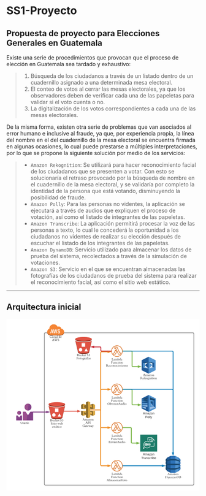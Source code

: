 # SS1-Proyecto
## Propuesta de proyecto para Elecciones Generales en Guatemala

Existe una serie de procedimientos que provocan que el proceso de elección en Guatemala sea tardado y exhaustivo:
>1. Búsqueda de los ciudadanos a través de un listado dentro de un cuadernillo asignado a una determinada mesa electoral.
>2. El conteo de votos al cerrar las mesas electorales, ya que los observadores deben de verificar cada una de las papeletas para validar si el voto cuenta o no.
>3. La digitalización de los votos correspondientes a cada una de las mesas electorales.


De la misma forma, existen otra serie de problemas que van asociados al error humano e inclusive al fraude, ya que, por experiencia propia, la línea del nombre en el del cuadernillo de la mesa electoral se encuentra firmada en algunas ocasiones, lo cual puede prestarse a múltiples interpretaciones, por lo que se propone la siguiente solución por medio de los servicios:
> - `Amazon Rekognition`: Se utilizará para hacer reconocimiento facial de los ciudadanos que se presenten a votar. Con esto se solucionaría el retraso provocado por la búsqueda de nombre en el cuadernillo de la mesa electoral, y se validaría por completo la identidad de la persona que está votando, disminuyendo la posibilidad de fraude.
> - `Amazon Polly`: Para las personas no videntes, la aplicación se ejecutará a través de audios que expliquen el proceso de votación, así como el listado de integrantes de las papeletas.
> - `Amazon Transcribe`: La aplicación permitirá procesar la voz de las personas a texto, lo cual le concederá la oportunidad a los ciudadanos no videntes de realizar su elección después de escuchar el listado de los integrantes de las papeletas.
> - `Amazon DynamoDB`: Servicio utilizado para almacenar los datos de prueba del sistema, recolectados a través de la simulación de votaciones.
> - `Amazon S3`: Servicio en el que se encuentran almacenadas las fotografías de los ciudadanos de prueba del sistema para realizar el reconocimiento facial, así como el sitio web estático.

---

## Arquitectura inicial
![Arquitectura Inicial](https://github.com/KimEd05/SS1-Proyecto/blob/main/Arquitectura%20Inicial.png?raw=true "Arquitectura Inicial")
